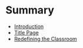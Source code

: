 # Summary

* [Introduction](00-8-dedication.md)
* [Title Page](00-1-title-page.md)
* [Redefining the Classroom](00-9-week00.md)

